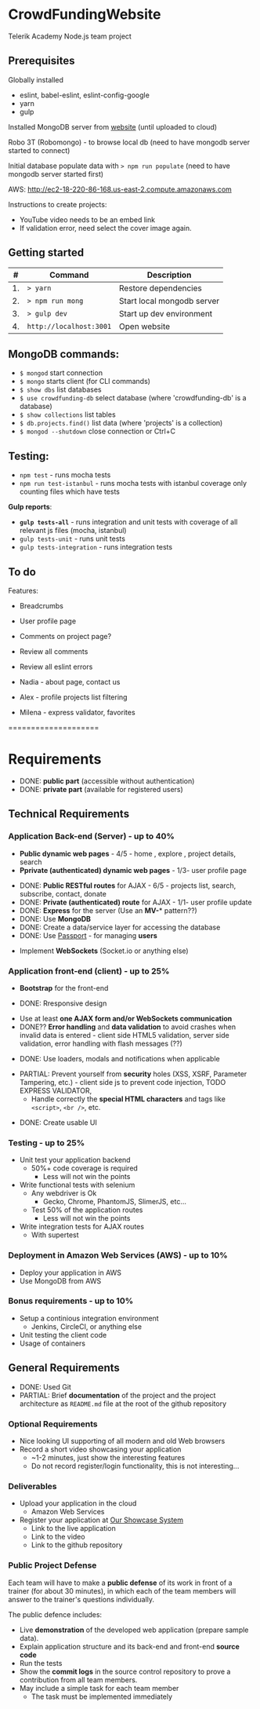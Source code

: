 # CrowdFundingWebsite
Telerik Academy Node.js team project

## Prerequisites

Globally installed 
- eslint, babel-eslint, eslint-config-google
- yarn
- gulp

Installed MongoDB server from [website](https://www.mongodb.com/) (until uploaded to cloud)

Robo 3T (Robomongo) - to browse local db (need to have mongodb server started to connect)

Initial database populate data with `> npm run populate` (need to have mongodb server started first)


AWS: 
http://ec2-18-220-86-168.us-east-2.compute.amazonaws.com

Instructions to create projects:
- YouTube video needs to be an embed link
- If validation error, need select the cover image again.

## Getting started
| #   | Command                 | Description                |
| --- | ----------------------- | -------------------------- |
| 1.  | `> yarn`                | Restore dependencies       |
| 2.  | `> npm run mong`        | Start local mongodb server |
| 3.  | `> gulp dev`            | Start up dev environment   |
| 4.  | `http://localhost:3001` | Open website               |

## MongoDB commands:
- `$ mongod` start connection
- `$ mongo` starts client (for CLI commands)
- `$ show dbs` list databases
- `$ use crowdfunding-db` select database (where 'crowdfunding-db' is a database)
- `$ show collections` list tables
- `$ db.projects.find()` list data (where 'projects' is a collection)
- `$ mongod --shutdown` close connection or Ctrl+C

## Testing:
- `npm test` - runs mocha tests
- `npm run test-istanbul` - runs mocha tests with istanbul coverage only counting files which have tests

**Gulp reports**:
- **`gulp tests-all`** - runs integration and unit tests with coverage of all relevant js files (mocha, istanbul)
- `gulp tests-unit` - runs unit tests
- `gulp tests-integration` - runs integration tests


## To do
Features:
- Breadcrumbs
- User profile page
- Comments on project page?
- Review all comments
- Review all eslint errors

- Nadia - about page, contact us
- Alex - profile projects list filtering
- Milena - express validator, favorites


====================

# Requirements

+ DONE: **public part** (accessible without authentication)
+ DONE: **private part** (available for registered users)

## Technical Requirements

### Application Back-end (Server) - up to 40%

- **Public dynamic web pages** - 4/5 - home , explore , project details, search
- **Pprivate (authenticated) dynamic web pages** - 1/3- user profile page
+ DONE: **Public RESTful routes** for AJAX - 6/5 - projects list, search,  subscribe, contact, donate
+ DONE: **Private (authenticated) route** for AJAX - 1/1- user profile update
+ DONE: **Express** for the server (Use an **MV-*** pattern??)
+ DONE: Use **MongoDB**
+ DONE: Create a data/service layer for accessing the database
+ DONE: Use [Passport](http://passportjs.org/) - for managing **users**
- Implement **WebSockets** (Socket.io or anything else)

### Application front-end (client) - up to 25%

- **Bootstrap** for the front-end
+ DONE: Rresponsive design
- Use at least **one AJAX form and/or WebSockets communication**
- DONE?? **Error handling** and **data validation** to avoid crashes when invalid data is entered - client side HTML5 validation, server side validation, error handling with flash messages (??)
+ DONE: Use loaders, modals and notifications when applicable
- PARTIAL: Prevent yourself from **security** holes (XSS, XSRF, Parameter Tampering, etc.) - client side js to prevent code injection, TODO EXPRESS VALIDATOR,
  - Handle correctly the **special HTML characters** and tags like `<script>`, `<br />`, etc.
+ DONE: Create usable UI

### Testing - up to 25%

- Unit test your application backend
  - 50%+ code coverage is required
    - Less will not win the points
- Write functional tests with selenium
  - Any webdriver is Ok
    - Gecko, Chrome, PhantomJS, SlimerJS, etc...
  - Test 50% of the application routes
    - Less will not win the points
- Write integration tests for AJAX routes
  - With supertest

### Deployment in Amazon Web Services (AWS) - up to 10%

- Deploy your application in AWS
- Use MongoDB from AWS

### Bonus requirements - up to 10%

- Setup a continious integration environment
  - Jenkins, CircleCI, or anything else
- Unit testing the client code
- Usage of containers

##  General Requirements

- DONE: Used Git
- PARTIAL: Brief **documentation** of the project and the project architecture as `README.md` file at the root of the github repository

### Optional Requirements

- Nice looking UI supporting of all modern and old Web browsers
- Record a short video showcasing your application
  - ~1-2 minutes, just show the interesting features
  - Do not record register/login functionality, this is not interesting...

### Deliverables

- Upload your application in the cloud
  - Amazon Web Services
- Register your application at [Our Showcase System](http://best.telerikacademy.com)
  - Link to the live application
  - Link to the video
  - Link to the github repository

### Public Project Defense

Each team will have to make a **public defense** of its work in front of a trainer (for about 30 minutes), in which each of the team members will answer to the trainer's questions individually.

The public defence includes:

- Live **demonstration** of the developed web application (prepare sample data).
- Explain application structure and its back-end and front-end **source code**
- Run the tests
- Show the **commit logs** in the source control repository to prove a contribution from all team members.
- May include a simple task for each team member
  - The task must be implemented immediately
